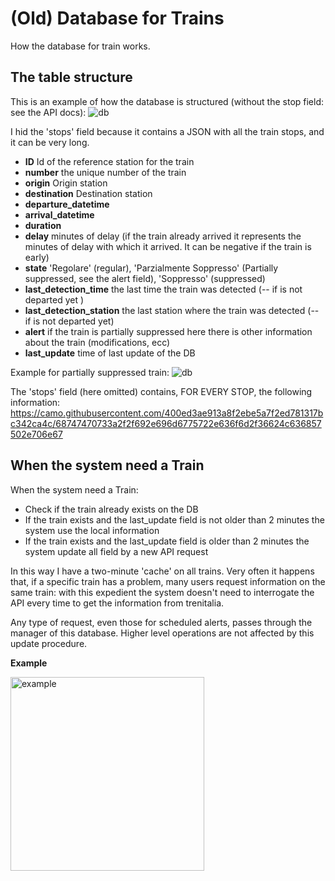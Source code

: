 # (Old) Database for Trains

How the database for train works.

## The table structure

This is an example of how the database is structured (without the stop field: see the API docs):
![db](https://i.imgur.com/k4kbNX1.png)

I hid the 'stops' field because it contains a JSON with all the train stops, and it can be very long.

* **ID** Id of the reference station for the train
* **number** the unique number of the train
* **origin** Origin station
* **destination** Destination station
* **departure_datetime**
* **arrival_datetime**
* **duration**
* **delay** minutes of delay (if the train already arrived it represents the minutes of delay with which it arrived. It can be negative if the train is early)
* **state** 'Regolare' (regular), 'Parzialmente Soppresso' (Partially suppressed, see the alert field), 'Soppresso' (suppressed)
* **last_detection_time** the last time the train was detected (-- if is not departed yet )
* **last_detection_station** the last station where the train was detected (-- if is not departed yet)
* **alert** if the train is partially suppressed here there is other information about the train (modifications, ecc)
* **last_update** time of last update of the DB

Example for partially suppressed train:
![db](https://i.imgur.com/98hF1H2.png)

The 'stops' field (here omitted) contains, FOR EVERY STOP, the following information: https://camo.githubusercontent.com/400ed3ae913a8f2ebe5a7f2ed781317bc342ca4c/68747470733a2f2f692e696d6775722e636f6d2f36624c636857502e706e67

## When the system need a Train
When the system need a Train:
* Check if the train already exists on the DB
* If the train exists and the last_update field is not older than 2 minutes the system use the local information
* If the train exists and the last_update field is older than 2 minutes the system update all field by a new API request

In this way I have a two-minute 'cache' on all trains.
Very often it happens that, if a specific train has a problem, many users request information on the same train: with this expedient the system doesn't need to interrogate the API every time to get the information from trenitalia.

Any type of request, even those for scheduled alerts, passes through the manager of this database. Higher level operations are not affected by this update procedure.


**Example**

<img src="https://i.imgur.com/IJVNzQP.jpg" alt="example" width="310px" align="center"/>
